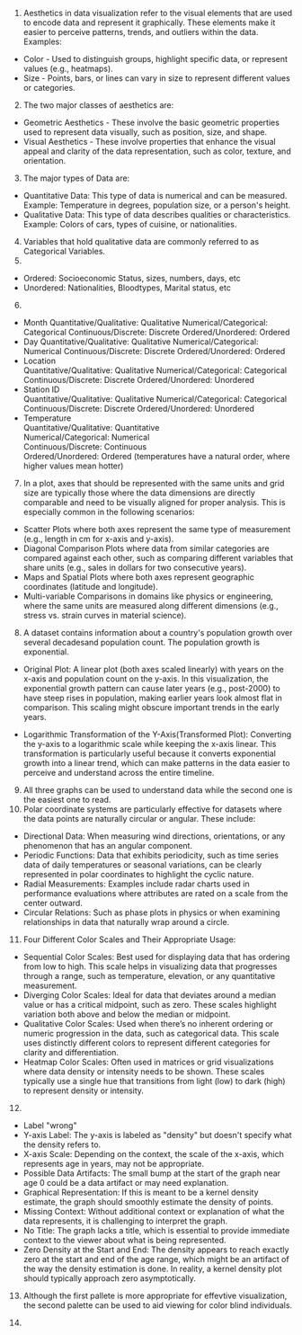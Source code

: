 1. Aesthetics in data visualization refer to the visual elements that are used to encode data and represent it graphically. These elements make it easier to perceive patterns, trends, and outliers within the data. Examples: 
* Color - Used to distinguish groups, highlight specific data, or represent values (e.g., heatmaps).  
* Size - Points, bars, or lines can vary in size to represent different values or categories.  
2. The two major classes of aesthetics are: 
* Geometric Aesthetics - These involve the basic geometric properties used to represent data visually, such as position, size, and shape.  
* Visual Aesthetics - These involve properties that enhance the visual appeal and clarity of the data representation, such as color, texture, and orientation.
3. The major types of Data are: 
* Quantitative Data: This type of data is numerical and can be measured. Example: Temperature in degrees, population size, or a person's height.  
* Qualitative Data: This type of data describes qualities or characteristics. Example: Colors of cars, types of cuisine, or nationalities.  
4. Variables that hold qualitative data are commonly referred to as Categorical Variables.
5. 
* Ordered: Socioeconomic Status, sizes, numbers, days, etc
* Unordered: Nationalities, Bloodtypes, Marital status, etc
6. 
* Month
Quantitative/Qualitative: Qualitative
Numerical/Categorical: Categorical
Continuous/Discrete: Discrete
Ordered/Unordered: Ordered
* Day
Quantitative/Qualitative: Qualitative
Numerical/Categorical: Numerical
Continuous/Discrete: Discrete
Ordered/Unordered: Ordered  
* Location  
Quantitative/Qualitative: Qualitative
Numerical/Categorical: Categorical
Continuous/Discrete: Discrete
Ordered/Unordered: Unordered 
* Station ID  
Quantitative/Qualitative: Qualitative
Numerical/Categorical: Categorical
Continuous/Discrete: Discrete
Ordered/Unordered: Unordered
* Temperature  
Quantitative/Qualitative: Quantitative  
Numerical/Categorical: Numerical  
Continuous/Discrete: Continuous  
Ordered/Unordered: Ordered (temperatures have a natural order, where higher values mean hotter)
7. In a plot, axes that should be represented with the same units and grid size are typically those where the data dimensions are directly comparable and need to be visually aligned for proper analysis. This is especially common in the following scenarios:
* Scatter Plots where both axes represent the same type of measurement (e.g., length in cm for x-axis and y-axis).
* Diagonal Comparison Plots where data from similar categories are compared against each other, such as comparing different variables that share units (e.g., sales in dollars for two consecutive years).
* Maps and Spatial Plots where both axes represent geographic coordinates (latitude and longitude).
* Multi-variable Comparisons in domains like physics or engineering, where the same units are measured along different dimensions (e.g., stress vs. strain curves in material science).

8. A dataset contains information about a country's population growth over several decadesand population count. The population growth is exponential.
* Original Plot: A linear plot (both axes scaled linearly) with years on the x-axis and population count on the y-axis. In this visualization, the exponential growth pattern can cause later years (e.g., post-2000) to have steep rises in population, making earlier years look almost flat in comparison. This scaling might obscure important trends in the early years.

* Logarithmic Transformation of the Y-Axis(Transformed Plot): Converting the y-axis to a logarithmic scale while keeping the x-axis linear. This transformation is particularly useful because it converts exponential growth into a linear trend, which can make patterns in the data easier to perceive and understand across the entire timeline.

9. All three graphs can be used to understand data while the second one is the easiest one to read.
10. Polar coordinate systems are particularly effective for datasets where the data points are naturally circular or angular. These include:
* Directional Data: When measuring wind directions, orientations, or any phenomenon that has an angular component.
* Periodic Functions: Data that exhibits periodicity, such as time series data of daily temperatures or seasonal variations, can be clearly represented in polar coordinates to highlight the cyclic nature.
* Radial Measurements: Examples include radar charts used in performance evaluations where attributes are rated on a scale from the center outward.
* Circular Relations: Such as phase plots in physics or when examining relationships in data that naturally wrap around a circle.

11. Four Different Color Scales and Their Appropriate Usage:
* Sequential Color Scales: Best used for displaying data that has ordering from low to high. This scale helps in visualizing data that progresses through a range, such as temperature, elevation, or any quantitative measurement.
* Diverging Color Scales: Ideal for data that deviates around a median value or has a critical midpoint, such as zero. These scales highlight variation both above and below the median or midpoint.
* Qualitative Color Scales: Used when there’s no inherent ordering or numeric progression in the data, such as categorical data. This scale uses distinctly different colors to represent different categories for clarity and differentiation.
* Heatmap Color Scales: Often used in matrices or grid visualizations where data density or intensity needs to be shown. These scales typically use a single hue that transitions from light (low) to dark (high) to represent density or intensity.

12.
* Label "wrong"
* Y-axis Label: The y-axis is labeled as "density" but doesn't specify what the density refers to.
* X-axis Scale: Depending on the context, the scale of the x-axis, which represents age in years, may not be appropriate.
* Possible Data Artifacts: The small bump at the start of the graph near age 0 could be a data artifact or may need explanation.
* Graphical Representation: If this is meant to be a kernel density estimate, the graph should smoothly estimate the density of points.
* Missing Context: Without additional context or explanation of what the data represents, it is challenging to interpret the graph. 
* No Title: The graph lacks a title, which is essential to provide immediate context to the viewer about what is being represented.
* Zero Density at the Start and End: The density appears to reach exactly zero at the start and end of the age range, which might be an artifact of the way the density estimation is done. In reality, a kernel density plot should typically approach zero asymptotically.  

13. Although the first pallete is more appropriate for effevtive visualization, the second palette can be used to aid viewing for color blind individuals.  

14. 

